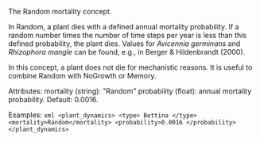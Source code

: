 The Random mortality concept.

In Random, a plant dies with a defined annual mortality probability. 
If a random number times the number of time steps per year is less than this defined probability, the plant dies. 
Values for *Avicennia germinans* and *Rhizophora mangle* can be found, e.g., in Berger & Hildenbrandt (2000).

In this concept, a plant does not die for mechanistic reasons. 
It is useful to combine Random with NoGrowth or Memory.

Attributes:
    mortality (string): "Random"
    probability (float): annual mortality probability. Default: 0.0016.

Examples:
    ```xml
    <plant_dynamics>
        <type> Bettina </type>
        <mortality>Random</mortality>
        <probability>0.0016 </probability>
    </plant_dynamics>
    ```


